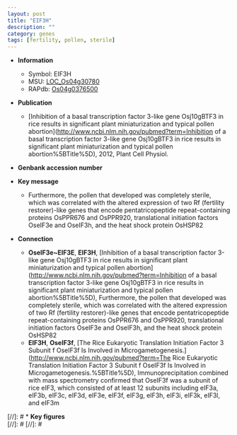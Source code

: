 ```yaml
---
layout: post
title: "EIF3H"
description: ""
category: genes
tags: [fertility, pollen, sterile]
---
```


* **Information**  
    + Symbol: EIF3H  
    + MSU: [LOC_Os04g30780](http://rice.plantbiology.msu.edu/cgi-bin/ORF_infopage.cgi?orf=LOC_Os04g30780)  
    + RAPdb: [Os04g0376500](http://rapdb.dna.affrc.go.jp/viewer/gbrowse_details/irgsp1?name=Os04g0376500)  

* **Publication**  
    + [Inhibition of a basal transcription factor 3-like gene Osj10gBTF3 in rice results in significant plant miniaturization and typical pollen abortion](http://www.ncbi.nlm.nih.gov/pubmed?term=Inhibition of a basal transcription factor 3-like gene Osj10gBTF3 in rice results in significant plant miniaturization and typical pollen abortion%5BTitle%5D), 2012, Plant Cell Physiol.

* **Genbank accession number**  

* **Key message**  
    + Furthermore, the pollen that developed was completely sterile, which was correlated with the altered expression of two Rf (fertility restorer)-like genes that encode pentatricopeptide repeat-containing proteins OsPPR676 and OsPPR920, translational initiation factors OseIF3e and OseIF3h, and the heat shock protein OsHSP82

* **Connection**  
    + __OseIF3e~EIF3E__, __EIF3H__, [Inhibition of a basal transcription factor 3-like gene Osj10gBTF3 in rice results in significant plant miniaturization and typical pollen abortion](http://www.ncbi.nlm.nih.gov/pubmed?term=Inhibition of a basal transcription factor 3-like gene Osj10gBTF3 in rice results in significant plant miniaturization and typical pollen abortion%5BTitle%5D), Furthermore, the pollen that developed was completely sterile, which was correlated with the altered expression of two Rf (fertility restorer)-like genes that encode pentatricopeptide repeat-containing proteins OsPPR676 and OsPPR920, translational initiation factors OseIF3e and OseIF3h, and the heat shock protein OsHSP82
    + __EIF3H__, __OseIF3f__, [The Rice Eukaryotic Translation Initiation Factor 3 Subunit f OseIF3f Is Involved in Microgametogenesis.](http://www.ncbi.nlm.nih.gov/pubmed?term=The Rice Eukaryotic Translation Initiation Factor 3 Subunit f OseIF3f Is Involved in Microgametogenesis.%5BTitle%5D), Immunoprecipitation combined with mass spectrometry confirmed that OseIF3f was a subunit of rice eIF3, which consisted of at least 12 subunits including eIF3a, eIF3b, eIF3c, eIF3d, eIF3e, eIF3f, eIF3g, eIF3h, eIF3i, eIF3k, eIF3l, and eIF3m

[//]: # * **Key figures**  
[//]: # 
[//]: # 
